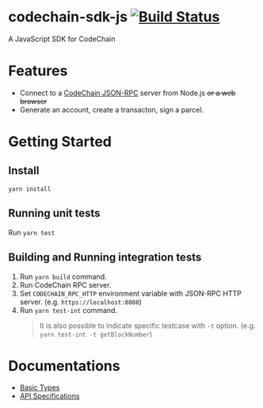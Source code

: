 # codechain-sdk-js [![Build Status](https://travis-ci.com/kodebox-io/codechain-sdk-js.svg?token=ekWhXzYw9sUsATQJSpJ1&branch=master)](https://travis-ci.com/kodebox-io/codechain-sdk-js)

A JavaScript SDK for CodeChain

# Features

 * Connect to a [CodeChain JSON-RPC](https://github.com/kodebox-io/codechain/wiki/JSON-RPC) server from Node.js ~~or a web browser~~
 * Generate an account, create a transacton, sign a parcel.

# Getting Started

## Install

```
yarn install
```

## Running unit tests

Run `yarn test`

## Building and Running integration tests

1. Run `yarn build` command.
1. Run CodeChain RPC server.
1. Set `CODECHAIN_RPC_HTTP` environment variable with JSON-RPC HTTP server. (e.g. `https://localhost:8080`)
1. Run `yarn test-int` command.
   > It is also possible to indicate specific testcase with `-t` option. (e.g. `yarn test-int -t getBlockNumber`)

# Documentations

- [Basic Types](https://github.com/kodebox-io/codechain-sdk-js/wiki/Basic-Types)
- [API Specifications](https://github.com/kodebox-io/codechain-sdk-js/wiki/API-Specifications)
